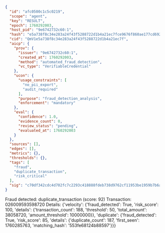 ```json
{
  "id": "afc0500c1c5c0219",
  "scope": "agent",
  "key": "RESULT",
  "epoch": 1760292003,
  "host_pid": "9e6742732c60:1",
  "hash": "e5a738f8c34e283a24f43f5288722d1b4a21ec7fce9676f860ae177cd692f6ba",
  "cid": "QmV1e5a738f8c34e283a24f43f5288722d1b4a21ec7f",
  "aicp": {
    "prov": {
      "issuer": "9e6742732c60:1",
      "created_at": 1760292003,
      "method": "automated_fraud_detection",
      "vc_type": "VerifiableCredential"
    },
    "ucon": {
      "usage_constraints": [
        "no_pii_export",
        "audit_required"
      ],
      "purpose": "fraud_detection_analysis",
      "enforcement": "mandatory"
    },
    "eval": {
      "confidence": 1.0,
      "evidence_count": 0,
      "review_status": "pending",
      "evaluated_at": 1760292003
    }
  },
  "sources": [],
  "edges": [],
  "metrics": {},
  "thresholds": {},
  "tags": [
    "fraud",
    "duplicate_transaction",
    "risk_critical"
  ],
  "sig": "c70df342cdc4d702fc7c2293c418888fdeb738d9762cf11953be1959b7b6a958"
}
```

Fraud detected: duplicate_transaction (score: 92)
Transaction: 026009593598720
Details: {'velocity': {'fraud_detected': True, 'risk_score': 100, 'details': {'transaction_count': 188, 'threshold': 50, 'total_amount': 38058720, 'amount_threshold': 10000000}}, 'duplicate': {'fraud_detected': True, 'risk_score': 85, 'details': {'duplicate_count': 187, 'first_seen': 1760285763, 'matching_hash': '553fe68124b88597'}}}